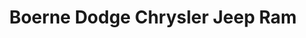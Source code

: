 ---
title: "Boerne Dodge Chrysler Jeep Ram"
url: /boerne/boerne-dodge-chrysler-jeep-ram/
shop: car
---